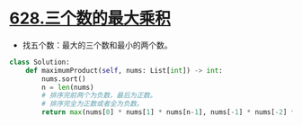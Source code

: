 # [628.三个数的最大乘积](https://leetcode-cn.com/problems/maximum-product-of-three-numbers/)
+ 找五个数：最大的三个数和最小的两个数。

``` python
class Solution:
    def maximumProduct(self, nums: List[int]) -> int:
        nums.sort()
        n = len(nums)
        # 排序完前两个为负数，最后为正数。
        # 排序完全为正数或者全为负数。
        return max(nums[0] * nums[1] * nums[n-1], nums[-1] * nums[-2] * nums[-3])
```